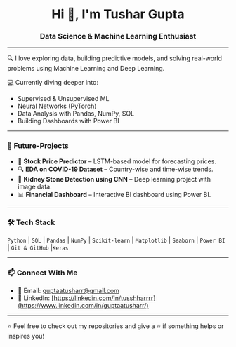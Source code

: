 <h1 align="center">Hi 👋, I'm Tushar Gupta</h1>
<h3 align="center">Data Science & Machine Learning Enthusiast</h3>

---

🔍 I love exploring data, building predictive models, and solving real-world problems using Machine Learning and Deep Learning.

💻 Currently diving deeper into:
- Supervised & Unsupervised ML
- Neural Networks (PyTorch)
- Data Analysis with Pandas, NumPy, SQL
- Building Dashboards with Power BI

---

### 🚀 Future-Projects
- 🧠 **Stock Price Predictor** – LSTM-based model for forecasting prices.
- 🔍 **EDA on COVID-19 Dataset** – Country-wise and time-wise trends.
- 🏥 **Kidney Stone Detection using CNN** – Deep learning project with image data.
- 📊 **Financial Dashboard** – Interactive BI dashboard using Power BI.

---

### 🛠 Tech Stack
`Python` | `SQL` | `Pandas` | `NumPy` | `Scikit-learn` | `Matplotlib` | `Seaborn` | `Power BI` | `Git & GitHub` |`Keras`

---

### 📫 Connect With Me
- 📧 Email: guptaatusharr@gmail.com
- 💼 LinkedIn: [https://linkedin.com/in/tusshharrrr](https://www.linkedin.com/in/guptaatusharr/)

---

⭐️ Feel free to check out my repositories and give a ⭐ if something helps or inspires you!

